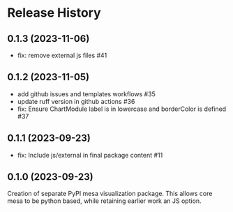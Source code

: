 # Release History

## 0.1.3 (2023-11-06)

* fix: remove external js files #41

## 0.1.2 (2023-11-05)

* add github issues and templates workflows #35
* update ruff version in github actions #36
* fix: Ensure ChartModule label is in lowercase and borderColor is defined #37

## 0.1.1 (2023-09-23)

* fix: Include js/external in final package content #11

## 0.1.0 (2023-09-23)

Creation of separate PyPI mesa visualization package. This allows core mesa to be python based, while retaining earlier work an JS option. 
